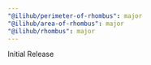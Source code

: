 ```yaml
---
"@ilihub/perimeter-of-rhombus": major
"@ilihub/area-of-rhombus": major
"@ilihub/rhombus": major
---
```


Initial Release
